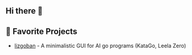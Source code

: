 ## Hi there 👋

## 🌟 Favorite Projects
- [lizgoban](https://github.com/kaorahi/lizgoban) - A minimalistic GUI for AI go programs (KataGo, Leela Zero)

<!--
**go-bm/go-bm** is a ✨ _special_ ✨ repository because its `README.md` (this file) appears on your GitHub profile.

Here are some ideas to get you started:

- 🔭 I'm currently working on ...
- 🌱 I'm currently learning ...
- 👯 I'm looking to collaborate on ...
- 🤔 I'm looking for help with ...
- 💬 Ask me about ...
- 📫 How to reach me: ...
- 😄 Pronouns: ...
- ⚡ Fun fact: ...
-->
